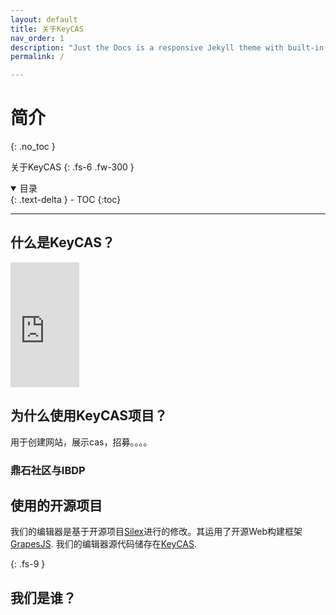 ```yaml
---
layout: default
title: 关于KeyCAS
nav_order: 1
description: "Just the Docs is a responsive Jekyll theme with built-in search that is easily customizable and hosted on GitHub Pages."
permalink: /

---
```

# 简介
{: .no_toc }

关于KeyCAS
{: .fs-6 .fw-300 }


<details open markdown="block">
  <summary>
    目录
  </summary>
  {: .text-delta }
- TOC
{:toc}
</details>

---
## 什么是KeyCAS？

<iframe width="110" height="200" src="https://www.myinstants.com/instant/buzzer-89244/embed/" frameborder="0" scrolling="no"></iframe>

## 为什么使用KeyCAS项目？
用于创建网站，展示cas，招募。。。。

### 鼎石社区与IBDP

## 使用的开源项目

我们的编辑器是基于开源项目[Silex](https://www.silex.me/)进行的修改。其运用了开源Web构建框架[GrapesJS](https://grapesjs.com/). 我们的编辑器源代码储存在[KeyCAS](https://github.com/JeremyZXi/KeyCAS).

{: .fs-9 }

## 我们是谁？



